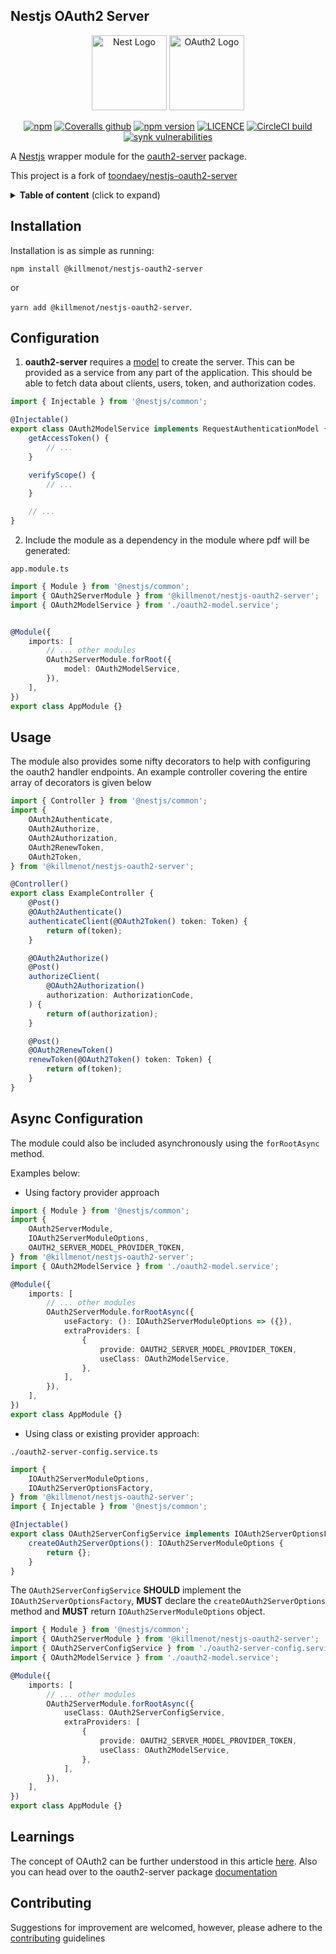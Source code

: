 ## Nestjs OAuth2 Server

<p align="center">
  <a href="http://nestjs.com/" target="blank"><img src="https://nestjs.com/img/logo-small.svg" width="120" alt="Nest Logo" /></a>
  <img src="https://github.com/killmenot/nestjs-oauth2-server/blob/master/oauth2.png?raw=true" width="120" alt="OAuth2 Logo" />
</p>

<p align="center">
    <a href="https://www.npmjs.com/package/@killmenot/nestjs-oauth2-server" target='_blank'><img alt="npm" src="https://img.shields.io/npm/dm/@killmenot/nestjs-oauth2-server" alt="NPM Downloads"></a>
    <a href="https://coveralls.io/github/killmenot/nestjs-oauth2-server" target="_blank" rel="noopener noreferrer"><img alt="Coveralls github" src="https://img.shields.io/coveralls/github/killmenot/nestjs-oauth2-server"></a>
    <a href="https://npmjs.com/@killmenot/nestjs-oauth2-server" target="_blank" rel="noopener noreferrer"><img alt="npm version" src="https://img.shields.io/npm/v/@killmenot/nestjs-oauth2-server?label=NPM&logo=NPM"></a>
    <a href="https://npmjs.com/@killmenot/nestjs-oauth2-server" target="_blank" rel="noopener noreferrer"><img alt="LICENCE" src="https://img.shields.io/npm/l/@killmenot/nestjs-oauth2-server"></a>
    <a href="https://circleci.com/gh/killmenot/nestjs-oauth2-server" target="_blank" rel="noopener noreferrer"><img alt="CircleCI build" src="https://img.shields.io/circleci/build/gh/killmenot/nestjs-oauth2-server/master"></a>
    <a href="https://www.npmjs.com/package/@killmenot/nestjs-oauth2-server" target="_blank" rel="noopener noreferrer"><img alt="synk vulnerabilities" src="https://img.shields.io/snyk/vulnerabilities/npm/@killmenot/nestjs-oauth2-server"></a>
</p>

<p>
A <a href="https://nestjs.com" target='_blank'>Nestjs</a> wrapper module for the <a href='https://oauth2-server.readthedocs.io/en/latest/index.html' target='_blank'>oauth2-server</a> package.
</p>

<p>This project is a fork of <a href="https://github.com/toondaey/nestjs-oauth2-server" target='_blank'>toondaey/nestjs-oauth2-server</a></p>

<details>
<summary><strong>Table of content</strong> (click to expand)</summary>

<!-- toc -->

-   [Installation](#installation)
-   [Configuration](#configuration)
-   [Usage](#usage)
-   [Learnings](#learnings)
-   [Contributing](#contributing)
    <!-- tocstop -->
    </details>

## Installation

Installation is as simple as running:

`npm install @killmenot/nestjs-oauth2-server`

or

`yarn add @killmenot/nestjs-oauth2-server`.

## Configuration

1. **oauth2-server** requires a [model](https://oauth2-server.readthedocs.io/en/latest/model/overview.html) to create the server. This can be provided as a service from any part of the application. This should be able to fetch data about clients, users, token, and authorization codes.

```ts
import { Injectable } from '@nestjs/common';

@Injectable()
export class OAuth2ModelService implements RequestAuthenticationModel {
    getAccessToken() {
        // ...
    }

    verifyScope() {
        // ...
    }

    // ...
}
```

2. Include the module as a dependency in the module where pdf will be generated:

`app.module.ts`

```ts
import { Module } from '@nestjs/common';
import { OAuth2ServerModule } from '@killmenot/nestjs-oauth2-server';
import { OAuth2ModelService } from './oauth2-model.service';


@Module({
    imports: [
        // ... other modules
        OAuth2ServerModule.forRoot({
            model: OAuth2ModelService,
        }),
    ],
})
export class AppModule {}
```


## Usage

The module also provides some nifty decorators to help with configuring the oauth2 handler endpoints. An example controller covering the entire array of decorators is given below

```ts
import { Controller } from '@nestjs/common';
import {
    OAuth2Authenticate,
    OAuth2Authorize,
    OAuth2Authorization,
    OAuth2RenewToken,
    OAuth2Token,
} from '@killmenot/nestjs-oauth2-server';

@Controller()
export class ExampleController {
    @Post()
    @OAuth2Authenticate()
    authenticateClient(@OAuth2Token() token: Token) {
        return of(token);
    }

    @OAuth2Authorize()
    @Post()
    authorizeClient(
        @OAuth2Authorization()
        authorization: AuthorizationCode,
    ) {
        return of(authorization);
    }

    @Post()
    @OAuth2RenewToken()
    renewToken(@OAuth2Token() token: Token) {
        return of(token);
    }
}
```

## Async Configuration

The module could also be included asynchronously using the `forRootAsync` method.

Examples below:

-   Using factory provider approach

```ts
import { Module } from '@nestjs/common';
import {
    OAuth2ServerModule,
    IOAuth2ServerModuleOptions,
    OAUTH2_SERVER_MODEL_PROVIDER_TOKEN,
} from '@killmenot/nestjs-oauth2-server';
import { OAuth2ModelService } from './oauth2-model.service';

@Module({
    imports: [
        // ... other modules
        OAuth2ServerModule.forRootAsync({
            useFactory: (): IOAuth2ServerModuleOptions => ({}),
            extraProviders: [
                {
                    provide: OAUTH2_SERVER_MODEL_PROVIDER_TOKEN,
                    useClass: OAuth2ModelService,
                },
            ],
        }),
    ],
})
export class AppModule {}
```

-   Using class or existing provider approach:

`./oauth2-server-config.service.ts`

```ts
import {
    IOAuth2ServerModuleOptions,
    IOAuth2ServerOptionsFactory,
} from '@killmenot/nestjs-oauth2-server';
import { Injectable } from '@nestjs/common';

@Injectable()
export class OAuth2ServerConfigService implements IOAuth2ServerOptionsFactory {
    createOAuth2ServerOptions(): IOAuth2ServerModuleOptions {
        return {};
    }
}
```

The `OAuth2ServerConfigService` **SHOULD** implement the `IOAuth2ServerOptionsFactory`, **MUST** declare the `createOAuth2ServerOptions` method and **MUST** return `IOAuth2ServerModuleOptions` object.

```ts
import { Module } from '@nestjs/common';
import { OAuth2ServerModule } from '@killmenot/nestjs-oauth2-server';
import { OAuth2ServerConfigService } from './oauth2-server-config.service.ts';
import { OAuth2ModelService } from './oauth2-model.service';

@Module({
    imports: [
        // ... other modules
        OAuth2ServerModule.forRootAsync({
            useClass: OAuth2ServerConfigService,
            extraProviders: [
                {
                    provide: OAUTH2_SERVER_MODEL_PROVIDER_TOKEN,
                    useClass: OAuth2ModelService,
                },
            ],
        }),
    ],
})
export class AppModule {}
```

## Learnings

The concept of OAuth2 can be further understood in this article [here](https://www.digitalocean.com/community/tutorials/an-introduction-to-oauth-2). Also you can head over to the oauth2-server package [documentation](package)

## Contributing

Suggestions for improvement are welcomed, however, please adhere to the [contributing](./Contributing.md) guidelines

[package]: https://oauth2-server.readthedocs.io/en/latest/index.html

